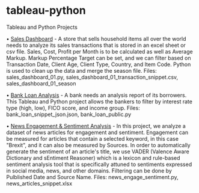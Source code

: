 # tableau-python
Tableau and Python Projects

• <a href="https://public.tableau.com/app/profile/lorenzo.tanada/viz/SalesDashboard01-filtersmap/SalesDashboard" target="_blank">Sales Dashboard</a> - A store that sells household items all over the world needs to analyze its sales transactions that is stored in an excel sheet or csv file. Sales, Cost, Profit per Month is to be calculated as well as Average Markup. Markup Percentage Target can be set, and we can filter based on Transaction Date, Client Age, Client Type, Country, and Item Code. Python is used to clean up the data and merge the season file. Files: sales_dashboard_01.py, sales_dashboard_01_transaction_snippet.csv, sales_dashboard_01_season

• <a href="https://public.tableau.com/app/profile/lorenzo.tanada/viz/BankLoanAnalysis-filters/BankLoanAnalysis" target="_blank">Bank Loan Analysis</a> - A bank needs an analysis report of its borrowers. This Tableau and Python project allows the bankers to filter by interest rate type (high, low), FICO score, and income group. 
Files: bank_loan_snippet_json.json, bank_loan_public.py

• <a href="https://public.tableau.com/app/profile/lorenzo.tanada/viz/NewsEngagementSentimentAnalysis/NewsDashboard" target="_blank">News Engagement & Sentiment Analysis</a> - In this project, we analyze a dataset of news articles for engagement and sentiment. Engagement can be measured for articles that contain a selected keyword, in this case "Brexit", and it can also be measured by Sources. In order to automatically generate the sentiment of an article's title, we use VADER (Valence Aware Dictionary and sEntiment Reasoner) which is a lexicon and rule-based sentiment analysis tool that is specifically attuned to sentiments expressed in social media, news, and other domains. Filtering can be done by Pulblished Date and Source Name.
Files: news_engage_sentiment.py, news_articles_snippet.xlsx
